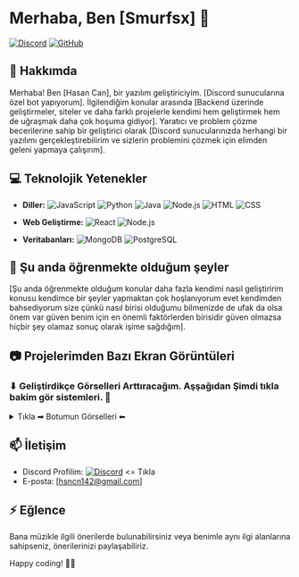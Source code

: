 # Merhaba, Ben [Smurfsx] 👋

[![Discord](https://img.shields.io/badge/Discord-smurfsx%239999-FFAC33?style=flat&logo=discord&logoColor=black)](https://discord.com/users/1189181791551098912) 
[![GitHub](https://img.shields.io/badge/GitHub-Follow-000001?style=flat&logo=github&logoColor=white&color=FFAC33)](https://github.com/smurfsx0)

## 🚀 Hakkımda

Merhaba! Ben [Hasan Can], bir yazılım geliştiriciyim. [Discord sunucularına özel bot yapıyorum]. İlgilendiğim konular arasında [Backend üzerinde geliştirmeler, siteler ve daha farklı projelerle kendimi hem geliştirmek hem de uğraşmak daha çok hoşuma gidiyor]. Yaratıcı ve problem çözme becerilerine sahip bir geliştirici olarak [Discord sunucularınızda herhangi bir yazılımı gerçekleştirebilirim ve sizlerin problemini çözmek için elimden geleni yapmaya çalışırım].

## 💻 Teknolojik Yetenekler

- **Diller:** 
  ![JavaScript](https://img.shields.io/badge/JavaScript-F7DF1E?style=flat&logo=javascript&logoColor=white)
  ![Python](https://img.shields.io/badge/Python-3776AB?style=flat&logo=python&logoColor=white)
  ![Java](https://img.shields.io/badge/Java-007396?style=flat&logo=java&logoColor=white)
  ![Node.js](https://img.shields.io/badge/Node.js-339933?style=flat&logo=node.js&logoColor=white)
  ![HTML](https://img.shields.io/badge/HTML5-E34F26?style=flat&logo=html5&logoColor=white)
  ![CSS](https://img.shields.io/badge/CSS3-1572B6?style=flat&logo=css3&logoColor=white)

- **Web Geliştirme:** 
  ![React](https://img.shields.io/badge/React-61DAFB?style=flat&logo=react&logoColor=white)
  ![Node.js](https://img.shields.io/badge/Node.js-339933?style=flat&logo=node.js&logoColor=white)

- **Veritabanları:** 
  ![MongoDB](https://img.shields.io/badge/MongoDB-47A248?style=flat&logo=mongodb&logoColor=white)
  ![PostgreSQL](https://img.shields.io/badge/PostgreSQL-336791?style=flat&logo=postgresql&logoColor=white)

## 🌱 Şu anda öğrenmekte olduğum şeyler

[Şu anda öğrenmekte olduğum konular daha fazla kendimi nasıl geliştiririm konusu kendimce bir şeyler yapmaktan çok hoşlanıyorum evet kendimden bahsediyorum size çünkü nasıl birisi olduğumu bilmenizde de ufak da olsa önem var güven benim için en önemli faktörlerden birisidir güven olmazsa hiçbir şey olamaz sonuç olarak işime sağdığım].

## 📷 Projelerimden Bazı Ekran Görüntüleri

### ⬇ Geliştirdikçe Görselleri Arttıracağım. Aşşağıdan Şimdi tıkla bakim gör sistemleri. 🎫
<details>
 
  <summary> Tıkla ➡ Botumun Görselleri ⬅ </summary>

  | Smurfsx                             | Smurfsx                                   | Smurfsx                                    | Smurfsx                      |
  | ------------------------------------------------ | ----------------------------------------------- | ----------------------------------------------- | ----------------------------------------------- |
  | <img src="https://cdn.discordapp.com/attachments/1207359839039393793/1217267385321390161/kaytButton.png?ex=66036798&is=65f0f298&hm=ac148714b1acbbf4e29504c8ec5bacf5e4ace9c3a2c0965c80c9fd8b71e909f5&" />  | <img src="https://cdn.discordapp.com/attachments/1207359839039393793/1217267384306372648/kayt2.png?ex=66036798&is=65f0f298&hm=4d8940b45cdd0047611fb9e3eba377b81168a512cf737c5a1322ab8f29f3f4a4&" /> | <img src="https://cdn.discordapp.com/attachments/1207359839039393793/1217267385690620034/isimler.png?ex=66036798&is=65f0f298&hm=80f237d880a80f4aeb77e7e8169fcc1f1859fd2bd0a013a409ab45e24732df5d&" /> | <img src="https://cdn.discordapp.com/attachments/1207359839039393793/1217267386059591701/isimler2.png?ex=66036798&is=65f0f298&hm=f3762bf82fe0bbe4007fac6e3779cd8abd87de75c7f1a708b638348c6e474b9c&" /> |

  | Smurfsx                             | Smurfsx                                   | Smurfsx                                    | Smurfsx                      |
  | ------------------------------------------------ | ----------------------------------------------- | ----------------------------------------------- | ----------------------------------------------- |
  | <img src="https://cdn.discordapp.com/attachments/1207359839039393792/1220895122028363816/Screenshot_2.png?ex=66109a30&is=65fe2530&hm=3e2b57fb0a3d7bc429f3df1cdb87ff8ca605640ace63ba079aeeb4af6a7c86f2&" />  | <img src="https://cdn.discordapp.com/attachments/1207359839039393792/1220895122380689438/Screenshot_1.png?ex=66109a30&is=65fe2530&hm=7d9cd92ed5670647802a6127f6e412aabd1f975b98a556fd7b829c71c6f0630d&" /> | <img src="https://cdn.discordapp.com/attachments/1207359839039393792/1220895122665898024/Screenshot_4.png?ex=66109a30&is=65fe2530&hm=6cb2fc33253b54028273c576cd65effe486e02eed74b63b2541de33492426763&" /> | <img src="https://cdn.discordapp.com/attachments/1207359839039393792/1220895123064492072/Screenshot_3.png?ex=66109a30&is=65fe2530&hm=0c69f345826437e1c576b1acd3316a5c80eb4b14b4f308d8b2048a65b5c11529&" /> |

  | Smurfsx                             | Smurfsx                                   | Smurfsx                                    | Smurfsx                      |
  | ------------------------------------------------ | ----------------------------------------------- | ----------------------------------------------- | ----------------------------------------------- |
  | <img src="https://cdn.discordapp.com/attachments/1195748639306424481/1221903820846530650/Screenshot_7.png?ex=6614459c&is=6601d09c&hm=9cad1679af1bd343a99e784d5e311228d6053d64780dbcbc8c23d53e9d2178ef&" />  | <img src="" /> | <img src="" /> | <img src="" /> |

</details>

## 📫 İletişim

- Discord Profilim: [![Discord](https://img.shields.io/badge/Discord-smurfsx%239999-FFAC33?style=flat&logo=discord&logoColor=black)](https://discord.com/users/1189181791551098912) <= Tıkla
- E-posta: [hsncn142@gmail.com]

## ⚡ Eğlence

Bana müzikle ilgili önerilerde bulunabilirsiniz veya benimle aynı ilgi alanlarına sahipseniz, önerilerinizi paylaşabiliriz.

Happy coding! 👨‍💻
